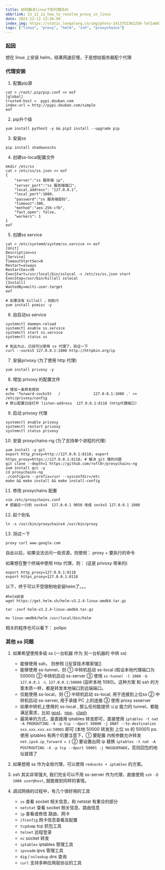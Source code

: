 ```yaml
---
title: 如何解决linux下的代理访问
abbrlink: 21_12_12_how_to_resolve_proxy_in_linux
date: 2021-12-12 13:26:59
index_img: https://static.longalong.cn/img/photo-1413752362258-7af2a667b590
tags: ["linux", "proxy", "helm", "ssh", "proxychains"]
---
```


### 起因
想在 linux 上安装 helm，结果网速巨慢，于是想给服务器配个代理

### 代理安装
1. 配置pip源
```shell
cat > /root/.pip/pip.conf << eof
[global]
trusted-host =  pypi.douban.com
index-url = http://pypi.douban.com/simple
eof
```

2. pip升个级
```shell
yum install python3 -y && pip3 install --upgrade pip
```

3. 安装ss
```shell
pip install shadowsocks
```

4. 创建ss-local配置文件
```shell
mkdir /etc/ss
cat > /etc/ss/ss.json << eof
{
    "server":"ss 服务端 ip",
    "server_port":"ss 服务端端口",
    "local_address": "127.0.0.1",
    "local_port":1080,
    "password":"ss 服务端密码",
    "timeout":300,
    "method":"aes-256-cfb",
    "fast_open": false,
    "workers": 1
}
eof
```

5. 创建ss service
```shell
cat > /etc/systemd/system/ss.service << eof
[Unit]
Description=ss
[Service]
TimeoutStartSec=0
Restart=always
RestartSec=30
ExecStart=/usr/local/bin/sslocal -c /etc/ss/ss.json start
ExecStop=/usr/bin/killall sslocal
[Install]
WantedBy=multi-user.target
eof

# 如果没有 killall ，则执行
yum install psmisc -y
```

6. 自启动ss service
```shell
systemctl daemon-reload
systemctl enable ss.service
systemctl start ss.service
systemctl status ss

# 到此为止，已经可以使用 ss 代理了，验证一下
curl --socks5 127.0.0.1:1080 http://httpbin.org/ip
```

7. 安装privoxy (为了使用 http 代理)
```shell
yum install privoxy -y
```

8. 增加 privoxy 的配置文件
```shell
# 增加一条转发规则
echo 'forward-socks5t   /               127.0.0.1:1080 .' >> /etc/privoxy/config
# 默认配置已经打开 listen-address  127.0.0.1:8118 (http代理端口)
```

9. 启动 privoxy 代理
```shell
systemctl enable privoxy
systemctl restart privoxy
systemctl status privoxy
```

10. 安装 proxychains-ng (为了支持单个进程的代理)
```shell
yum install -y git
export http_proxy=http://127.0.0.1:8118; export https_proxy=https://127.0.0.1:8118; # 解决 git 慢的问题
git clone --depth=1 https://github.com/rofl0r/proxychains-ng
yum install gcc -y
cd proxychains-ng
./configure --prefix=/usr --sysconfdir=/etc
make && make install && make install-config
```

11. 修改 proxychains 配置
```shell
vim /etc/proxychains.conf
# 把最后一行的 socks4  127.0.0.1 9050 改成 socks5 127.0.0.1 1080
```

12. 起个别名
```shell
ln -s /usr/bin/proxychains4 /usr/bin/proxy
```

13. 测试一下
```shell
proxy curl www.google.com
```

自此以后，如果没法访问一些资源，则使用：
proxy + 要执行的命令

如果想在整个终端中使用 http 代理，则： (这是 privoxy 带来的)
```shell
export http_proxy=127.0.0.1:8118
export https_proxy=127.0.0.1:8118
```

以下，终于可以不受限制地安装helm了。。。
```shell
#helm安装
wget https://get.helm.sh/helm-v3.2.4-linux-amd64.tar.gz 

tar -zxvf helm-v3.2.4-linux-amd64.tar.gz

mv linux-amd64/helm /usr/local/bin/helm
```

相关的程序也可以看下： polipo

### 其他 ss 问题

1. 如果希望使用多级 ss (一台机器 作为 另一台机器的 中转 ss)
    - 能够使用 ssh， 则参照 [[反穿技术哪家强]]
    - 能够使用 ss-tunnel，则 ① 中转机启动 ss-local (假设本地代理端口为 50000) ② 中转机启动 ss-server ③ 使用 `ss-tunnel -l 1080 -b 127.0.0.1 -L 127.0.0.1:50000` (监听本地 1080)。这种方案 和 ssh 的方案本质一样，都是转发本地端口到远端端口。
    - 仅能使用 ss-local，则 ① 中转机启动 ss-local, 用于连接到上位ss  ② 中转机启动 ss-server, 用于承接 PC 上的连接  ③ 使用 proxy ssserver 
    - 如果中转机上使用的 ss-local , 那么任何能提供 `认证` 能力的 tunnel，都能满足需求，比如 [gost](https://github.com/ginuerzh/gost)、[nps](https://github.com/ehang-io/nps)、[clash](https://github.com/Dreamacro/clash)
    - 最简单的方式，是直接用 iptables 转发即可，直接使用 `iptables -t nat -A PREROUTING -4 -p tcp --dport 50000 -j DNAT --to-destination xxx.xxx.xxx.xx:50001` 即可 (本地 50000 转发到 上位 ss 的 50001)
      ps: 使用 iptables 有两个坑要注意下，① 要配置 内核参数允许转发 `net.ipv4.ip_forward = 1`  ② 要设置出网 ip 替换 `iptables -t nat -A POSTROUTING -4 -p tcp --dport 50001 -j MASQUERADE`，否则回包的地址就错了

2. 如果想用 ss 作为全局代理，可以使用 `redsocks + iptables` 的方案。

3. ssh 其实非常强大, 我们完全可以不用 ss-server 作为代理，直接使用 `ssh -D 1080 user@host`, 就能做到同样的事情。

4. 调试网络的过程中，有几个很好用的工具
   - `ss` 查看 socket 相关信息，和 netstat 有重合的部分
   - `netstat` 查看 socket 相关信息、路由信息
   - `ip` 查看或修改 路由、网卡
   - `ifconfig` 网卡信息查看及配置
   - `tcpdump` tcp 抓包工具
   - `telnet` 远程登录
   - `nc` socket 转发
   - `iptables` iptables 管理工具
   - `ipvsadm` ipvs 管理工具
   - `dig` / `nslookup` dns 查询
   - `curl` 支持多种应用层协议的工具
